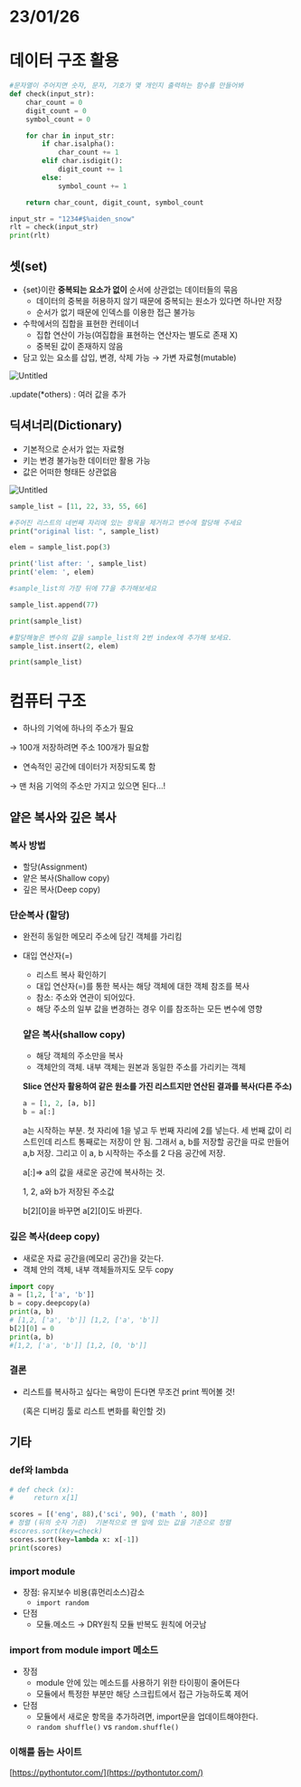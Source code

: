 # 23/01/26

# 데이터 구조 활용

```python
#문자열이 주어지면 숫자, 문자, 기호가 몇 개인지 출력하는 함수를 만들어봐
def check(input_str):
    char_count = 0
    digit_count = 0
    symbol_count = 0

    for char in input_str:
        if char.isalpha():
            char_count += 1
        elif char.isdigit():
            digit_count += 1
        else:
            symbol_count += 1

    return char_count, digit_count, symbol_count

input_str = "1234#$%aiden_snow"
rlt = check(input_str)
print(rlt)
```

## 셋(set)

- {set}이란 **중복되는 요소가 없이** 순서에 상관없는 데이터들의 묶음
  - 데이터의 중복을 허용하지 않기 때문에 중복되는 원소가 있다면 하나만 저장
  - 순서가 없기 때문에 인덱스를 이용한 접근 불가능
- 수학에서의 집합을 표현한 컨테이너
  - 집합 연산이 가능(여집합을 표현하는 연산자는 별도로 존재 X)
  - 중복된 값이 존재하지 않음
- 담고 있는 요소를 삽입, 변경, 삭제 가능 → 가변 자료형(mutable)

![Untitled](https://s3-us-west-2.amazonaws.com/secure.notion-static.com/14ecb6b9-5fc0-46c2-a859-1fe342d47fc0/Untitled.png)

.update(*others) : 여러 값을 추가

## 딕셔너리(Dictionary)

- 기본적으로 순서가 없는 자료형
- 키는 변경 불가능한 데이터만 활용 가능
- 값은 어떠한 형태든 상관없음

![Untitled](https://s3-us-west-2.amazonaws.com/secure.notion-static.com/c37d0af1-ed5b-4d0c-aab8-81577be3d48a/Untitled.png)

```python
sample_list = [11, 22, 33, 55, 66]

#주어진 리스트의 네번째 자리에 있는 항목을 제거하고 변수에 할당해 주세요
print("original list: ", sample_list)

elem = sample_list.pop(3)

print('list after: ', sample_list)
print('elem: ', elem)

#sample_list의 가장 뒤에 77을 추가해보세요

sample_list.append(77)

print(sample_list)

#할당해놓은 변수의 값을 sample_list의 2번 index에 추가해 보세요.
sample_list.insert(2, elem)

print(sample_list)
```

# 컴퓨터 구조

- 하나의 기억에 하나의 주소가 필요

→ 100개 저장하려면 주소 100개가 필요함

- 연속적인 공간에 데이터가 저장되도록 함

→ 맨 처음 기억의 주소만 가지고 있으면 된다…!

## 얕은 복사와 깊은 복사

### 복사 방법

- 할당(Assignment)
- 얕은 복사(Shallow copy)
- 깊은 복사(Deep copy)

### 단순복사 (할당)

- 완전히 동일한 메모리 주소에 담긴 객체를 가리킴

- 대입 연산자(=)
  
  - 리스트 복사 확인하기
  - 대입 연산자(=)를 통한 복사는 해당 객체에 대한 객체 참조를 복사
  - 참소: 주소와 연관이 되어있다.
  - 해당 주소의 일부 값을 변경하는 경우 이를 참조하는 모든 변수에 영향
  
  ### 얕은 복사(shallow copy)
  
  - 해당 객체의 주소만을 복사
  - 객체안의 객체. 내부 객체는 원본과 동일한 주소를 가리키는 객체
  
  **Slice 연산자 활용하여 같은 원소를 가진 리스트지만 연산된 결과를 복사(다른 주소)**
  
  ```python
  a = [1, 2, [a, b]]
  b = a[:]
  ```
  
  a는 시작하는 부분. 첫 자리에 1을 넣고 두 번째 자리에 2를 넣는다. 세 번째 값이 리스트인데 리스트 통째로는 저장이 안 됨. 그래서 a, b를 저장할 공간을 따로 만들어 a,b 저장. 그리고 이 a, b 시작하는 주소를 2 다음 공간에 저장.
  
  a[:]⇒ a의 값을 새로운 공간에 복사하는 것.
  
  1, 2, a와 b가 저장된 주소값
  
  b[2][0]을 바꾸면 a[2][0]도 바뀐다.

### 깊은 복사(deep copy)

- 새로운 자료 공간을(메모리 공간)을 갖는다.
- 객체 안의 객체, 내부 객체들까지도 모두 copy

```python
import copy
a = [1,2, ['a', 'b']]
b = copy.deepcopy(a)
print(a, b)
# [1,2, ['a', 'b']] [1,2, ['a', 'b']]
b[2][0] = 0
print(a, b)
#[1,2, ['a', 'b']] [1,2, [0, 'b']]
```

### 결론

- 리스트를 복사하고 싶다는 욕망이 든다면 무조건 print 찍어볼 것!
  
  (혹은 디버깅 툴로 리스트 변화를 확인할 것)

## 기타

### def와 lambda

```python
# def check (x):
#     return x[1]

scores = [('eng', 88),('sci', 90), ('math ', 80)]
# 정렬 (뒤의 숫자 기준)  기본적으로 맨 앞에 있는 값을 기준으로 정렬
#scores.sort(key=check)
scores.sort(key=lambda x: x[-1])
print(scores)
```

### import module

- 장점: 유지보수 비용(휴먼리소스)감소
  - `import random`
- 단점
  - 모듈.메소드 → DRY원칙 모듈 반복도 원칙에 어긋남

### import from module import 메소드

- 장점
  - module 안에 있는 메소드를 사용하기 위한 타이핑이 줄어든다
  - 모듈에서 특정한 부분만 해당 스크립트에서 접근 가능하도록 제어
- 단점
  - 모듈에서 새로운 항목을 추가하려면, import문을 업데이트해야한다.
  - `random shuffle()` vs `random.shuffle()`

### 이해를 돕는 사이트

[](https://pythontutor.com/)[https://pythontutor.com/](https://pythontutor.com/)
